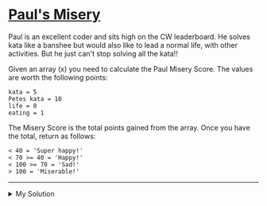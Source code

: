 # [Paul's Misery](https://www.codewars.com/kata/57ee31c5e77282c24d000024)

Paul is an excellent coder and sits high on the CW leaderboard. He solves kata like a banshee but would also like to lead a normal life, with other activities. But he just can't stop solving all the kata!!

Given an array (x) you need to calculate the Paul Misery Score. The values are worth the following points:

    kata = 5
    Petes kata = 10
    life = 0
    eating = 1

The Misery Score is the total points gained from the array. Once you have the total, return as follows:

    < 40 = 'Super happy!'
    < 70 >= 40 = 'Happy!'
    < 100 >= 70 = 'Sad!'
    > 100 = 'Miserable!'

---

<details><summary>My Solution</summary>

```js
function paul(x) {
  const scoreDict = {
    kata: 5,
    'Petes kata': 10,
    life: 0,
    eating: 1
  }
  const total = x.reduce((t, c) => (t += scoreDict[c]), 0)
  if (total < 40) return 'Super happy!'
  else if (total < 70) return 'Happy!'
  else if (total < 100) return 'Sad!'
  else return 'Miserable!'
}
```

</details>
